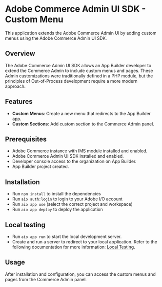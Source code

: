 # Adobe Commerce Admin UI SDK - Custom Menu

This application extends the Adobe Commerce Admin UI by adding custom menus using the Adobe Commerce Admin UI SDK.

## Overview

The Adobe Commerce Admin UI SDK allows an App Builder developer to extend the Commerce Admin to include custom menus and pages. 
These Admin customizations were traditionally defined in a PHP module, but the principles of Out-of-Process development require a more modern approach.

## Features

- **Custom Menus**: Create a new menu that redirects to the App Builder app.
- **Custom Sections**: Add custom section to the Commerce Admin panel.

## Prerequisites

- Adobe Commerce instance with IMS module installed and enabled.
- Adobe Commerce Admin UI SDK installed and enabled.
- Developer console access to the organization on App Builder.
- App Builder project created.

## Installation

- Run `npm install` to install the dependencies
- Run `aio auth:login` to login to your Adobe I/O account
- Run `aio app use` (select the correct project and workspace)
- Run `aio app deploy` to deploy the application

## Local testing

- Run `aio app run` to start the local development server.
- Create and run a server to redirect to your local application. Refer to the following documentation for more information: [Local Testing](https://developer.adobe.com/commerce/extensibility/admin-ui-sdk/configuration/).

## Usage

After installation and configuration, you can access the custom menus and pages from the Commerce Admin panel.
